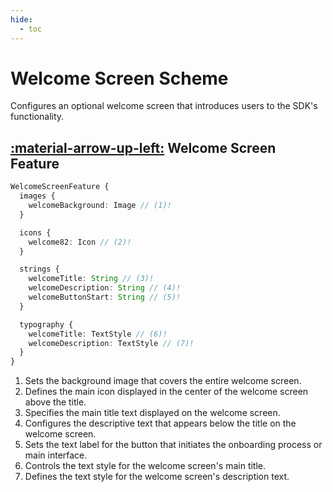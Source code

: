 ```yaml
---
hide:
  - toc
---
```

# Welcome Screen Scheme

Configures an optional welcome screen that introduces users to the SDK's functionality.

## [:material-arrow-up-left:](/sdk/developer/configuration/features/#features) Welcome Screen Feature
```typescript
WelcomeScreenFeature {
  images {
    welcomeBackground: Image // (1)!
  }

  icons {
    welcome82: Icon // (2)!
  }

  strings {
    welcomeTitle: String // (3)!
    welcomeDescription: String // (4)!
    welcomeButtonStart: String // (5)!
  }

  typography {
    welcomeTitle: TextStyle // (6)!
    welcomeDescription: TextStyle // (7)!
  }
}

```

1. Sets the background image that covers the entire welcome screen.
2. Defines the main icon displayed in the center of the welcome screen above the title.
3. Specifies the main title text displayed on the welcome screen.
4. Configures the descriptive text that appears below the title on the welcome screen.
5. Sets the text label for the button that initiates the onboarding process or main interface.
6. Controls the text style for the welcome screen's main title.
7. Defines the text style for the welcome screen's description text. 